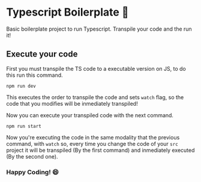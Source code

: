 # Typescript Boilerplate :cherry_blossom:

Basic boilerplate project to run Typescript. Transpile your code and the run it!

## Execute your code

First you must transpile the TS code to a executable version on JS, to do this run this command.
```console
npm run dev
```

This executes the order to transpile the code and sets `watch` flag, so the code that you modifies will be inmediately transpiled!

Now you can execute your transpiled code with the next command.
```console
npm run start
```

Now you're executing the code in the same modality that the previous command, with `watch` so, every time you change the code of your `src` project it will be
transpiled (By the first command) and inmediately executed (By the second one).

### Happy Coding! :smile:
